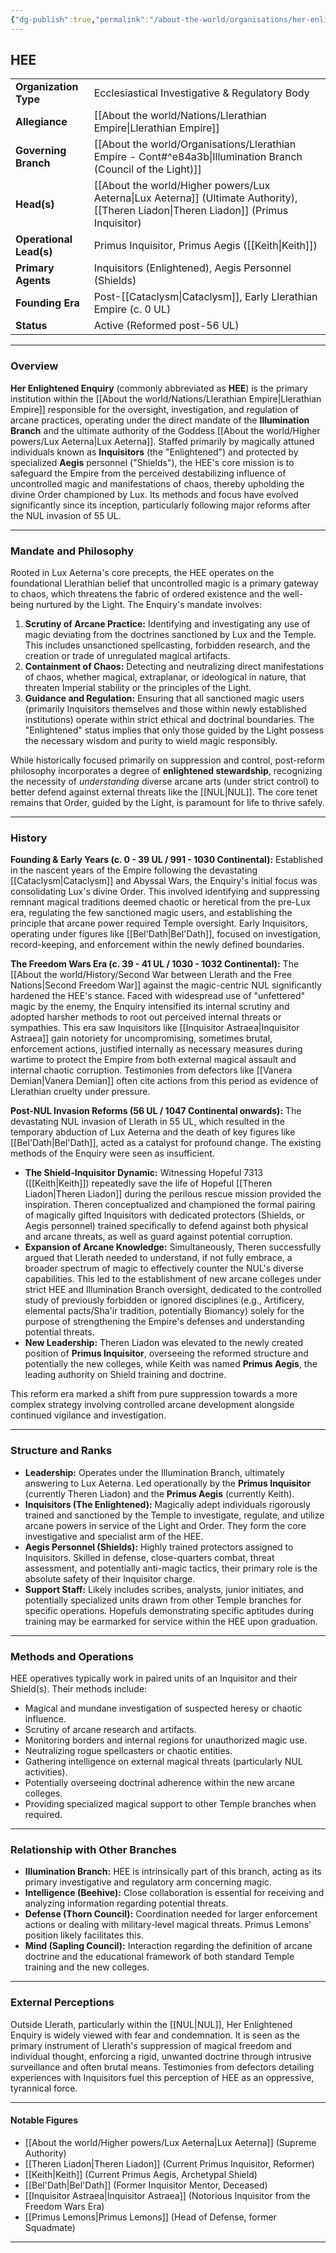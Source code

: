 ```yaml
---
{"dg-publish":true,"permalink":"/about-the-world/organisations/her-enlightened-enquiry/"}
---
```


## HEE

|                         |                                                                                  |
| :---------------------- | :------------------------------------------------------------------------------- |
| **Organization Type**   | Ecclesiastical Investigative & Regulatory Body                                   |
| **Allegiance**          | [[About the world/Nations/Llerathian Empire\|Llerathian Empire]]                                                            |
| **Governing Branch**    | [[About the world/Organisations/Llerathian Empire - Cont#^e84a3b\|Illumination Branch (Council of the Light)]] |
| **Head(s)**             | [[About the world/Higher powers/Lux Aeterna\|Lux Aeterna]] (Ultimate Authority), [[Theren Liadon\|Theren Liadon]] (Primus Inquisitor)      |
| **Operational Lead(s)** | Primus Inquisitor, Primus Aegis ([[Keith\|Keith]])                                      |
| **Primary Agents**      | Inquisitors (Enlightened), Aegis Personnel (Shields)                             |
| **Founding Era**        | Post-[[Cataclysm\|Cataclysm]], Early Llerathian Empire (c. 0 UL)                            |
| **Status**              | Active (Reformed post-56 UL)                                                     |

---

### Overview

**Her Enlightened Enquiry** (commonly abbreviated as **HEE**) is the primary institution within the [[About the world/Nations/Llerathian Empire\|Llerathian Empire]] responsible for the oversight, investigation, and regulation of arcane practices, operating under the direct mandate of the **Illumination Branch** and the ultimate authority of the Goddess [[About the world/Higher powers/Lux Aeterna\|Lux Aeterna]]. Staffed primarily by magically attuned individuals known as **Inquisitors** (the "Enlightened") and protected by specialized **Aegis** personnel ("Shields"), the HEE's core mission is to safeguard the Empire from the perceived destabilizing influence of uncontrolled magic and manifestations of chaos, thereby upholding the divine Order championed by Lux. Its methods and focus have evolved significantly since its inception, particularly following major reforms after the NUL invasion of 55 UL.
 
---

### Mandate and Philosophy

Rooted in Lux Aeterna's core precepts, the HEE operates on the foundational Llerathian belief that uncontrolled magic is a primary gateway to chaos, which threatens the fabric of ordered existence and the well-being nurtured by the Light. The Enquiry's mandate involves:

1.  **Scrutiny of Arcane Practice:** Identifying and investigating any use of magic deviating from the doctrines sanctioned by Lux and the Temple. This includes unsanctioned spellcasting, forbidden research, and the creation or trade of unregulated magical artifacts.
2.  **Containment of Chaos:** Detecting and neutralizing direct manifestations of chaos, whether magical, extraplanar, or ideological in nature, that threaten Imperial stability or the principles of the Light.
3.  **Guidance and Regulation:** Ensuring that all sanctioned magic users (primarily Inquisitors themselves and those within newly established institutions) operate within strict ethical and doctrinal boundaries. The "Enlightened" status implies that only those guided by the Light possess the necessary wisdom and purity to wield magic responsibly.

While historically focused primarily on suppression and control, post-reform philosophy incorporates a degree of **enlightened stewardship**, recognizing the necessity of *understanding* diverse arcane arts (under strict control) to better defend against external threats like the [[NUL\|NUL]]. The core tenet remains that Order, guided by the Light, is paramount for life to thrive safely.

---

### History

**Founding & Early Years (c. 0 - 39 UL / 991 - 1030 Continental):**
Established in the nascent years of the Empire following the devastating [[Cataclysm\|Cataclysm]] and Abyssal Wars, the Enquiry's initial focus was consolidating Lux's divine Order. This involved identifying and suppressing remnant magical traditions deemed chaotic or heretical from the pre-Lux era, regulating the few sanctioned magic users, and establishing the principle that arcane power required Temple oversight. Early Inquisitors, operating under figures like [[Bel'Dath\|Bel'Dath]], focused on investigation, record-keeping, and enforcement within the newly defined boundaries.

**The Freedom Wars Era (c. 39 - 41 UL / 1030 - 1032 Continental):**
The [[About the world/History/Second War between Llerath and the Free Nations\|Second Freedom War]] against the magic-centric NUL significantly hardened the HEE's stance. Faced with widespread use of "unfettered" magic by the enemy, the Enquiry intensified its internal scrutiny and adopted harsher methods to root out perceived internal threats or sympathies. This era saw Inquisitors like [[Inquisitor Astraea\|Inquisitor Astraea]] gain notoriety for uncompromising, sometimes brutal, enforcement actions, justified internally as necessary measures during wartime to protect the Empire from both external magical assault and internal chaotic corruption. Testimonies from defectors like [[Vanera Demian\|Vanera Demian]] often cite actions from this period as evidence of Llerathian cruelty under pressure.

**Post-NUL Invasion Reforms (56 UL / 1047 Continental onwards):**
The devastating NUL invasion of Llerath in 55 UL, which resulted in the temporary abduction of Lux Aeterna and the death of key figures like [[Bel'Dath\|Bel'Dath]], acted as a catalyst for profound change. The existing methods of the Enquiry were seen as insufficient.
*   **The Shield-Inquisitor Dynamic:** Witnessing Hopeful 7313 ([[Keith\|Keith]]) repeatedly save the life of Hopeful [[Theren Liadon\|Theren Liadon]] during the perilous rescue mission provided the inspiration. Theren conceptualized and championed the formal pairing of magically gifted Inquisitors with dedicated protectors (Shields, or Aegis personnel) trained specifically to defend against both physical and arcane threats, as well as guard against potential corruption.
*   **Expansion of Arcane Knowledge:** Simultaneously, Theren successfully argued that Llerath needed to understand, if not fully embrace, a broader spectrum of magic to effectively counter the NUL's diverse capabilities. This led to the establishment of new arcane colleges under strict HEE and Illumination Branch oversight, dedicated to the controlled study of previously forbidden or ignored disciplines (e.g., Artificery, elemental pacts/Sha'ir tradition, potentially Biomancy) solely for the purpose of strengthening the Empire's defenses and understanding potential threats.
*   **New Leadership:** Theren Liadon was elevated to the newly created position of **Primus Inquisitor**, overseeing the reformed structure and potentially the new colleges, while Keith was named **Primus Aegis**, the leading authority on Shield training and doctrine.

This reform era marked a shift from pure suppression towards a more complex strategy involving controlled arcane development alongside continued vigilance and investigation.

---

### Structure and Ranks

*   **Leadership:** Operates under the Illumination Branch, ultimately answering to Lux Aeterna. Led operationally by the **Primus Inquisitor** (currently Theren Liadon) and the **Primus Aegis** (currently Keith).
*   **Inquisitors (The Enlightened):** Magically adept individuals rigorously trained and sanctioned by the Temple to investigate, regulate, and utilize arcane powers in service of the Light and Order. They form the core investigative and specialist arm of the HEE.
*   **Aegis Personnel (Shields):** Highly trained protectors assigned to Inquisitors. Skilled in defense, close-quarters combat, threat assessment, and potentially anti-magic tactics, their primary role is the absolute safety of their Inquisitor charge.
*   **Support Staff:** Likely includes scribes, analysts, junior initiates, and potentially specialized units drawn from other Temple branches for specific operations. Hopefuls demonstrating specific aptitudes during training may be earmarked for service within the HEE upon graduation.

---

### Methods and Operations

HEE operatives typically work in paired units of an Inquisitor and their Shield(s). Their methods include:
*   Magical and mundane investigation of suspected heresy or chaotic influence.
*   Scrutiny of arcane research and artifacts.
*   Monitoring borders and internal regions for unauthorized magic use.
*   Neutralizing rogue spellcasters or chaotic entities.
*   Gathering intelligence on external magical threats (particularly NUL activities).
*   Potentially overseeing doctrinal adherence within the new arcane colleges.
*   Providing specialized magical support to other Temple branches when required.

---

### Relationship with Other Branches

*   **Illumination Branch:** HEE is intrinsically part of this branch, acting as its primary investigative and regulatory arm concerning magic.
*   **Intelligence (Beehive):** Close collaboration is essential for receiving and analyzing information regarding potential threats.
*   **Defense (Thorn Council):** Coordination needed for larger enforcement actions or dealing with military-level magical threats. Primus Lemons' position likely facilitates this.
*   **Mind (Sapling Council):** Interaction regarding the definition of arcane doctrine and the educational framework of both standard Temple training and the new colleges.

---

### External Perceptions

Outside Llerath, particularly within the [[NUL\|NUL]], Her Enlightened Enquiry is widely viewed with fear and condemnation. It is seen as the primary instrument of Llerath's suppression of magical freedom and individual thought, enforcing a rigid, unwanted doctrine through intrusive surveillance and often brutal means. Testimonies from defectors detailing experiences with Inquisitors fuel this perception of HEE as an oppressive, tyrannical force.

---

#### Notable Figures

*   [[About the world/Higher powers/Lux Aeterna\|Lux Aeterna]] (Supreme Authority)
*   [[Theren Liadon\|Theren Liadon]] (Current Primus Inquisitor, Reformer)
*   [[Keith\|Keith]] (Current Primus Aegis, Archetypal Shield)
*   [[Bel'Dath\|Bel'Dath]] (Former Inquisitor Mentor, Deceased)
*   [[Inquisitor Astraea\|Inquisitor Astraea]] (Notorious Inquisitor from the Freedom Wars Era)
*   [[Primus Lemons\|Primus Lemons]] (Head of Defense, former Squadmate)

---
